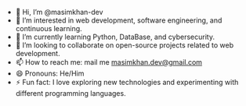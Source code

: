 - 👋 Hi, I’m @masimkhan-dev
- 👀 I’m interested in web development, software engineering, and continuous learning.
- 🌱 I’m currently learning Python, DataBase, and cybersecurity.
- 💞️ I’m looking to collaborate on open-source projects related to web development.
- 📫 How to reach me: mail me masimkhan.dev@gmail.com
- 😄 Pronouns: He/Him
- ⚡ Fun fact: I love exploring new technologies and experimenting with different programming languages.
